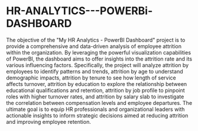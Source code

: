 # HR-ANALYTICS---POWERBi-DASHBOARD
The objective of the "My HR Analytics - PowerBI Dashboard" project is to provide a comprehensive and data-driven analysis of employee attrition within the organization. By leveraging the powerful visualization capabilities of PowerBI, the dashboard aims to offer insights into the attrition rate and its various influencing factors. Specifically, the project will analyze attrition by employees to identify patterns and trends, attrition by age to understand demographic impacts, attrition by tenure to see how length of service affects turnover, attrition by education to explore the relationship between educational qualifications and retention, attrition by job profile to pinpoint roles with higher turnover rates, and attrition by salary slab to investigate the correlation between compensation levels and employee departures. The ultimate goal is to equip HR professionals and organizational leaders with actionable insights to inform strategic decisions aimed at reducing attrition and improving employee retention.

